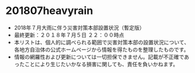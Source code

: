 # 201807heavyrain
* 2018年７月大雨に伴う災害対策本部設置状況（暫定版）
* 最終更新：２０１８年７月５日 ２２：００時点
* 本リストは、個人的に調べられる範囲で災害対策本部の設置状況について、各地方自治体の公式ホームページから情報を得たものを整理したものです。
* 情報の網羅性および更新については一切担保できません。記載が不正確であったことにより生じたいかなる損害に関しても、責任を負いかねます。
